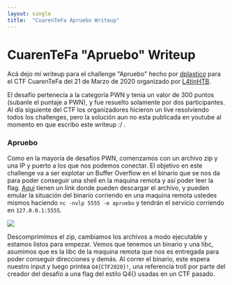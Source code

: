 ```yaml
---
layout: single
title:  "CuarenTeFa Apruebo Writeup"
---
```


# CuarenTeFa "Apruebo" Writeup
Acá dejo mi writeup para el challenge "Apruebo" hecho por [dplastico](https://dplastico.me/) para el CTF CuarenTeFa del 21 de Marzo de 2020 organizado por [L4tinHTB](https://t.me/joinchat/GgG8nxC3jHVwxNFeyQt_OA).

El desafío pertenecía a la categoría PWN y tenia un valor de 300 puntos (subanle el puntaje a PWN), y fue resuelto solamente por dos participantes.
Al día siguiente del CTF los organizadores hicieron un live resolviendo todos los challenges, pero la solución aun no esta publicada en youtube al momento en que escribo este writeup :/ .

 ### Apruebo
Como en la mayoría de desafíos PWN, comenzamos con un archivo zip y una IP y puerto a los que nos podemos conectar. El objetivo en este challenge va a ser explotar un Buffer Overflow en el binario que se nos da para poder conseguir una shell en la maquina remota y así poder leer la flag.
[Aqui](https://c4ebt.github.io) tienen un link donde pueden descargar el archivo, y pueden emular la situación del binario corriendo en una maquina remota ustedes mismos haciendo ```nc -nvlp 5555 -e apruebo``` y tendrán el servicio corriendo en ```127.0.0.1:5555```.

![](http://c4ebt.github.io/assets/images/Inicio.png)

Descomprimimos el zip, cambiamos los archivos a modo ejecutable y estamos listos para empezar.
Vemos que tenemos un binario y una libc, asumimos que es la libc de la maquina remota que nos es entregada para poder conseguir direcciones y demás. Al correr el binario, este espera nuestro input y luego printea ```Q4{CTF2020}!```, una referencia troll por parte del creador del desafío a una flag del estilo Q4{} usadas en un CTF pasado.
